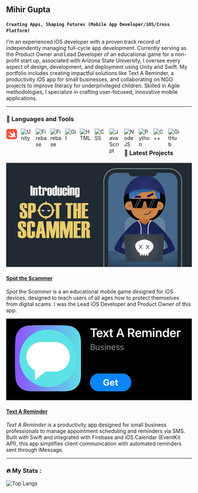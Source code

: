 ## Mihir Gupta

**`Creating Apps, Shaping Futures (Mobile App Developer/iOS/Cross Platform)`**

I'm an experienced iOS developer with a proven track record of independently managing full-cycle app development. Currently serving as the Product Owner and Lead Developer of an educational game for a non-profit start up, associated with Arizona State University, I oversee every aspect of design, development, and deployment using Unity and Swift. My portfolio includes creating impactful solutions like Text A Reminder, a productivity iOS app for small businesses, and collaborating on NGO projects to improve literacy for underprivileged children. Skilled in Agile methodologies, I specialize in crafting user-focused, innovative mobile applications.

---

### 🧰 Languages and Tools

<img align="left" alt="Swift" width="30px" style="padding-right:10px;" src="https://github.com/devicons/devicon/blob/v2.16.0/icons/swift/swift-original.svg"/>
<img align="left" alt="Unity" width="30px" style="padding-right:10px;" src="https://cdn.jsdelivr.net/gh/devicons/devicon@latest/icons/unity/unity-original.svg" />
<img align="left" alt="Firebase" width="30px" style="padding-right:10px;" src=
            "https://cdn.jsdelivr.net/gh/devicons/devicon@latest/icons/firebase/firebase-original-wordmark.svg" />
            
<img align="left" alt="Firebase" width="30px" style="padding-right:10px;" src=
            "https://cdn.jsdelivr.net/gh/devicons/devicon@latest/icons/flutter/flutter-original.svg" />
<img align="left" alt="Git" width="30px" style="padding-right:10px;" src="https://cdn.jsdelivr.net/gh/devicons/devicon/icons/git/git-original.svg" />
<img align="left" alt="HTML" width="30px" style="padding-right:10px;" src="https://cdn.jsdelivr.net/gh/devicons/devicon/icons/html5/html5-plain.svg" />
<img align="left" alt="CSS" width="30px" style="padding-right:10px;" src="https://cdn.jsdelivr.net/gh/devicons/devicon/icons/css3/css3-plain.svg" />
<img align="left" alt="JavaScript" width="30px" style="padding-right:10px;" src="https://cdn.jsdelivr.net/gh/devicons/devicon/icons/javascript/javascript-plain.svg" />
<img align="left" alt="NodeJS" width="30px" style="padding-right:10px;" src="https://cdn.jsdelivr.net/gh/devicons/devicon/icons/nodejs/nodejs-original.svg" />
<img align="left" alt="Python" width="30px" style="padding-right:10px;" src="https://cdn.jsdelivr.net/gh/devicons/devicon/icons/python/python-plain.svg" />
<img align="left" alt="C++" width="30px" style="padding-right:10px;" src="https://cdn.jsdelivr.net/gh/devicons/devicon/icons/cplusplus/cplusplus-line.svg" />
<img align="left" alt="GitHub" width="30px" style="padding-right:10px;" src="https://cdn.jsdelivr.net/gh/devicons/devicon/icons/github/github-original.svg" />
<br />

#

### 🚀 Latest Projects  
[![Spot the Scammer Preview](spot-scam-preview.png)]([https://apps.apple.com/us/app/text-a-reminder/id6468889952](https://apps.apple.com/us/app/spot-the-scammer/id6738750208))
#### [Spot the Scammer]([https://apps.apple.com/us/app/text-a-reminder/id6468889952](https://apps.apple.com/us/app/spot-the-scammer/id6738750208))  
*Spot the Scammer* is a an educational mobile game designed for iOS devices, designed to teach users of all ages how to protect themselves from digital scams. I was the Lead iOS Developer and Product Owner of this app. 

[![Text A Reminder Preview](text-reminder-logo.jpg)](https://apps.apple.com/us/app/text-a-reminder/id6468889952)
#### [Text A Reminder](https://apps.apple.com/us/app/text-a-reminder/id6468889952)  
*Text A Reminder* is a productivity app designed for small business professionals to manage appointment scheduling and reminders via SMS. Built with Swift and integrated with Firebase and iOS Calendar (EventKit API), this app simplifies client communication with automated reminders sent through iMessage.  



---
### :fire: My Stats :
![Top Langs](https://github-readme-stats.vercel.app/api/top-langs/?username=gupta-mihir&layout=compact&theme=vision-friendly-dark)
<!--

**gupta-mihir/gupta-mihir** is a ✨ _special_ ✨ repository because its `README.md` (this file) appears on your GitHub profile.

Here are some ideas to get you started:

- 🔭 I’m currently working on ...
- 🌱 I’m currently learning ...
- 👯 I’m looking to collaborate on ...
- 🤔 I’m looking for help with ...
- 💬 Ask me about ...
- 📫 How to reach me: ...
- 😄 Pronouns: ...
- ⚡ Fun fact: ...
-->
